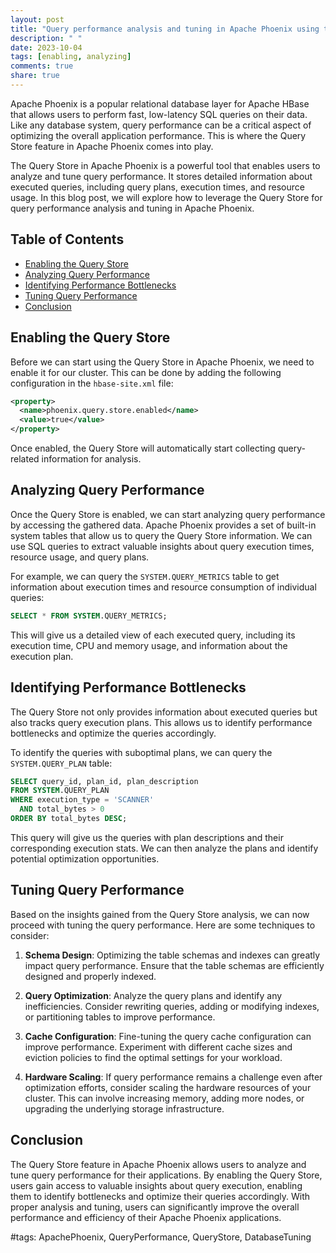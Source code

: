 ```yaml
---
layout: post
title: "Query performance analysis and tuning in Apache Phoenix using the Query Store"
description: " "
date: 2023-10-04
tags: [enabling, analyzing]
comments: true
share: true
---
```


Apache Phoenix is a popular relational database layer for Apache HBase that allows users to perform fast, low-latency SQL queries on their data. Like any database system, query performance can be a critical aspect of optimizing the overall application performance. This is where the Query Store feature in Apache Phoenix comes into play.

The Query Store in Apache Phoenix is a powerful tool that enables users to analyze and tune query performance. It stores detailed information about executed queries, including query plans, execution times, and resource usage. In this blog post, we will explore how to leverage the Query Store for query performance analysis and tuning in Apache Phoenix.

## Table of Contents
- [Enabling the Query Store](#enabling-the-query-store)
- [Analyzing Query Performance](#analyzing-query-performance)
- [Identifying Performance Bottlenecks](#identifying-performance-bottlenecks)
- [Tuning Query Performance](#tuning-query-performance)
- [Conclusion](#conclusion)

## Enabling the Query Store

Before we can start using the Query Store in Apache Phoenix, we need to enable it for our cluster. This can be done by adding the following configuration in the `hbase-site.xml` file:

```xml
<property>
  <name>phoenix.query.store.enabled</name>
  <value>true</value>
</property>
```

Once enabled, the Query Store will automatically start collecting query-related information for analysis.

## Analyzing Query Performance

Once the Query Store is enabled, we can start analyzing query performance by accessing the gathered data. Apache Phoenix provides a set of built-in system tables that allow us to query the Query Store information. We can use SQL queries to extract valuable insights about query execution times, resource usage, and query plans.

For example, we can query the `SYSTEM.QUERY_METRICS` table to get information about execution times and resource consumption of individual queries:

```sql
SELECT * FROM SYSTEM.QUERY_METRICS;
```

This will give us a detailed view of each executed query, including its execution time, CPU and memory usage, and information about the execution plan.

## Identifying Performance Bottlenecks

The Query Store not only provides information about executed queries but also tracks query execution plans. This allows us to identify performance bottlenecks and optimize the queries accordingly.

To identify the queries with suboptimal plans, we can query the `SYSTEM.QUERY_PLAN` table:

```sql
SELECT query_id, plan_id, plan_description
FROM SYSTEM.QUERY_PLAN
WHERE execution_type = 'SCANNER'
  AND total_bytes > 0
ORDER BY total_bytes DESC;
```

This query will give us the queries with plan descriptions and their corresponding execution stats. We can then analyze the plans and identify potential optimization opportunities.

## Tuning Query Performance

Based on the insights gained from the Query Store analysis, we can now proceed with tuning the query performance. Here are some techniques to consider:

1. **Schema Design**: Optimizing the table schemas and indexes can greatly impact query performance. Ensure that the table schemas are efficiently designed and properly indexed.

2. **Query Optimization**: Analyze the query plans and identify any inefficiencies. Consider rewriting queries, adding or modifying indexes, or partitioning tables to improve performance.

3. **Cache Configuration**: Fine-tuning the query cache configuration can improve performance. Experiment with different cache sizes and eviction policies to find the optimal settings for your workload.

4. **Hardware Scaling**: If query performance remains a challenge even after optimization efforts, consider scaling the hardware resources of your cluster. This can involve increasing memory, adding more nodes, or upgrading the underlying storage infrastructure.

## Conclusion

The Query Store feature in Apache Phoenix allows users to analyze and tune query performance for their applications. By enabling the Query Store, users gain access to valuable insights about query execution, enabling them to identify bottlenecks and optimize their queries accordingly. With proper analysis and tuning, users can significantly improve the overall performance and efficiency of their Apache Phoenix applications.

#tags: ApachePhoenix, QueryPerformance, QueryStore, DatabaseTuning